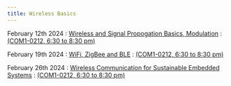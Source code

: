 ```yaml
---
title: Wireless Basics
---
```


February 12th 2024
: [Wireless and Signal Propogation Basics, Modulation](#)
  : [(COM1-0212, 6:30 to 8:30 pm)](#)

February 19th 2024
: [WiFi, ZigBee and BLE](#)
  : [(COM1-0212, 6:30 to 8:30 pm)](#)

February 26th 2024
: [Wireless Communication for Sustainable Embedded Systems](#)
  : [(COM1-0212, 6:30 to 8:30 pm)](#)
